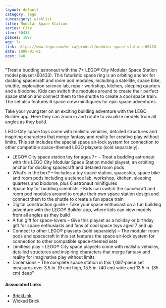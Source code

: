 ```yaml
---
layout: default
category: lego
subcategory: wishlist
title: Modular Space Station
series: City
item: 60433
pieces: 1097
age: 7+
link: https://www.lego.com/en-ca/product/modular-space-station-60433
date: 1999-01-01
cost: 140
---
```


"Treat a budding astronaut with the 7+ LEGO® City Modular Space Station model playset (60433). This futuristic space ring is an orbiting anchor for docking spacecraft and room pod modules, including a satellite, space bike, shuttle, exploration science lab, repair workshop, kitchen, sleeping quarters and a biodome. Kids can switch the modules around to create their perfect space station and connect them to the shuttle to create a cool space train. The set also features 6 space crew minifigures for epic space adventures.

Take your youngster on an exciting building adventure with the LEGO Builder app. Here they can zoom in and rotate to visualize models from all angles as they build.

LEGO City space toys come with realistic vehicles, detailed structures and inspiring characters that merge fantasy and reality for creative play without limits. This set includes the special space air-lock system for connection to other compatible space-themed LEGO playsets (sold separately).

* LEGO® City space station toy for ages 7+ – Treat a budding astronaut with this LEGO City Modular Space Station model playset, an orbiting anchor for docking spacecraft and detailed room pods
* What’s in the box? – Includes a toy space station, spaceship, space bike and room pods including a science lab, workshop, kitchen, sleeping quarters and biodome, plus 6 astronaut minifigures
* Space toy for budding scientists – Kids can switch the spacecraft and room pod modules around to create their own space station design and connect them to the shuttle to create a fun space train
* Digital construction guide – Take your space enthusiast on a fun building adventure with the LEGO® Builder app, where kids can view models from all angles as they build
* A fun gift for space-lovers – Give this playset as a holiday or birthday gift for space enthusiasts and fans of cool space toys aged 7 and up
* Connect to other LEGO® playsets (sold separately) – The modular room pods and spacecraft in this set features the space air-lock system for connection to other compatible space-themed sets
* Limitless play – LEGO® City space playsets come with realistic vehicles, detailed structures and inspiring characters that merge fantasy and reality for imaginative play without limits
* Dimensions – The complete space station in this 1,097-piece set measures over 3.5 in. (9 cm) high, 15.5 in. (40 cm) wide and 13.5 in. (35 cm) deep"

#### Associated Links
* [BrickLink](https://www.bricklink.com/v2/catalog/catalogitem.page?S=60433-1)
* Wicked Brick
